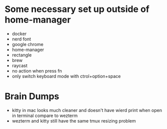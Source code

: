 # Some necessary set up outside of home-manager
+ docker 
+ nerd font
+ google chrome
+ home-manager
+ rectangle
+ brew
+ raycast
+ no action when press fn
+ only switch keyboard mode with ctrol+option+space

# Brain Dumps
+ kitty in mac looks much cleaner and doesn't have wierd print when open in terminal compare to wezterm
+ wezterm and kitty still have the same tmux resizing problem
